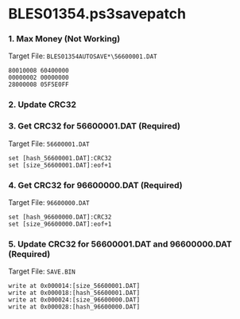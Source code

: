 # BLES01354.ps3savepatch

### 1. Max Money (Not Working)

Target File: `BLES01354AUTOSAVE*\56600001.DAT`

```
80010008 60400000
00000002 00000000
28000008 05F5E0FF
```

### 2.  Update CRC32
### 3. Get CRC32 for 56600001.DAT (Required)

Target File: `56600001.DAT`

```
set [hash_56600001.DAT]:CRC32
set [size_56600001.DAT]:eof+1
```

### 4. Get CRC32 for 96600000.DAT (Required)

Target File: `96600000.DAT`

```
set [hash_96600000.DAT]:CRC32
set [size_96600000.DAT]:eof+1
```

### 5. Update CRC32 for 56600001.DAT and 96600000.DAT (Required)

Target File: `SAVE.BIN`

```
write at 0x000014:[size_56600001.DAT]
write at 0x000018:[hash_56600001.DAT]
write at 0x000024:[size_96600000.DAT]
write at 0x000028:[hash_96600000.DAT]
```

